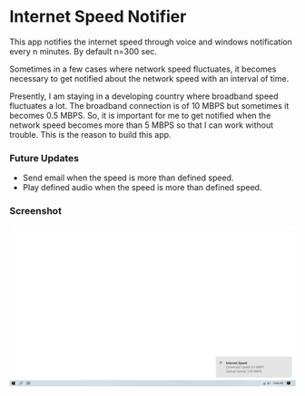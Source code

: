 # Internet Speed Notifier
This app notifies the internet speed through voice and windows notification every n minutes. By default n=300 sec.

Sometimes in a few cases where network speed fluctuates, it becomes necessary to get notified about the network speed with an interval of time.

Presently, I am staying in a developing country where broadband speed fluctuates a lot. The broadband connection is of 10 MBPS but sometimes it becomes 0.5 MBPS. So, it is important for me to get notified when the network speed becomes more than 5 MBPS so that I can work without trouble. This is the reason to build this app.

### Future Updates
* Send email when the speed is more than defined speed.
* Play defined audio when the speed is more than defined speed.

### Screenshot
![Screenshot](./Screenshot.png)